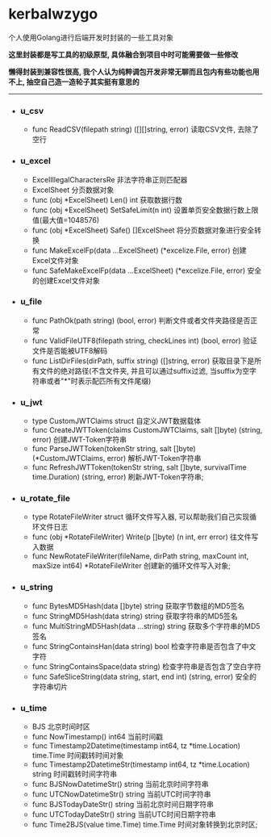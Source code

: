 # kerbalwzygo
个人使用Golang进行后端开发时封装的一些工具对象

**这里封装都是写工具的初级原型, 具体融合到项目中时可能需要做一些修改**

**懒得封装到兼容性很高, 我个人认为纯粹调包开发非常无聊而且包内有些功能也用不上, 抽空自己造一造轮子其实挺有意思的**

----
- ### u_csv
    + func ReadCSV(filepath string) ([][]string, error) 读取CSV文件, 去除了空行

- ### u_excel
    + ExcelIllegalCharactersRe 非法字符串正则匹配器
    + ExcelSheet  分页数据对象
    + func (obj *ExcelSheet) Len() int 获取数据行数
    + func (obj *ExcelSheet) SetSafeLimit(n int) 设置单页安全数据行数上限值(最大值=1048576)
    + func (obj *ExcelSheet) Safe() []ExcelSheet 将分页数据对象进行安全转换
    + func MakeExcelFp(data ...ExcelSheet) (*excelize.File, error) 创建Excel文件对象
    + func SafeMakeExcelFp(data ...ExcelSheet) (*excelize.File, error) 安全的创建Excel文件对象

- ### u_file
    + func PathOk(path string) (bool, error) 判断文件或者文件夹路径是否正常
    + func ValidFileUTF8(filepath string, checkLines int) (bool, error) 验证文件是否能被UTF8解码
    + func ListDirFiles(dirPath, suffix string) ([]string, error) 获取目录下是所有文件的绝对路径(不含文件夹, 并且可以通过suffix过滤, 当suffix为空字符串或者"*"时表示配匹所有文件尾缀)
    
- ### u_jwt
    + type CustomJWTClaims struct 自定义JWT数据载体
    + func CreateJWTToken(claims CustomJWTClaims, salt []byte) (string, error) 创建JWT-Token字符串
    + func ParseJWTToken(tokenStr string, salt []byte) (*CustomJWTClaims, error) 解析JWT-Token字符串
    + func RefreshJWTToken(tokenStr string, salt []byte, survivalTime time.Duration) (string, error) 刷新JWT-Token字符串;
  
- ### u_rotate_file
    + type RotateFileWriter struct 循环文件写入器, 可以帮助我们自己实现循环文件日志
    + func (obj *RotateFileWriter) Write(p []byte) (n int, err error) 往文件写入数据
    + func NewRotateFileWriter(fileName, dirPath string, maxCount int, maxSize int64) *RotateFileWriter 创建新的循环文件写入对象;
  
- ### u_string
    + func BytesMD5Hash(data []byte) string 获取字节数组的MD5签名
    + func StringMD5Hash(data string) string 获取字符串的MD5签名
    + func MultiStringMD5Hash(data ...string) string 获取多个字符串的MD5签名
    + func StringContainsHan(data string) bool 检查字符串是否包含了中文字符
    + func StringContainsSpace(data string) 检查字符串是否包含了空白字符
    + func SafeSliceString(data string, start, end int) (string, error) 安全的字符串切片
  
- ### u_time
    + BJS 北京时间时区
    + func NowTimestamp() int64 当前时间戳
    + func Timestamp2Datetime(timestamp int64, tz *time.Location) time.Time 时间戳转时间对象
    + func Timestamp2DatetimeStr(timestamp int64, tz *time.Location) string 时间戳转时间字符串
    + func BJSNowDatetimeStr() string 当前北京时间字符串
    + func UTCNowDatetimeStr() string 当前UTC时间字符串
    + func BJSTodayDateStr() string 当前北京时间日期字符串
    + func UTCTodayDateStr() string 当前UTC时间日期字符串
    + func Time2BJS(value time.Time) time.Time 时间对象转换到北京时区;
    
    
  

